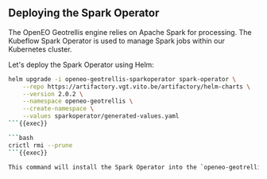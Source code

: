 ## Deploying the Spark Operator

The OpenEO Geotrellis engine relies on Apache Spark for processing. The Kubeflow Spark Operator is used to manage Spark jobs within our Kubernetes cluster.

Let's deploy the Spark Operator using Helm:

```bash
helm upgrade -i openeo-geotrellis-sparkoperator spark-operator \
    --repo https://artifactory.vgt.vito.be/artifactory/helm-charts \
    --version 2.0.2 \
    --namespace openeo-geotrellis \
    --create-namespace \
    --values sparkoperator/generated-values.yaml
```{{exec}}

```bash
crictl rmi --prune
```{{exec}}

This command will install the Spark Operator into the `openeo-geotrellis` namespace.